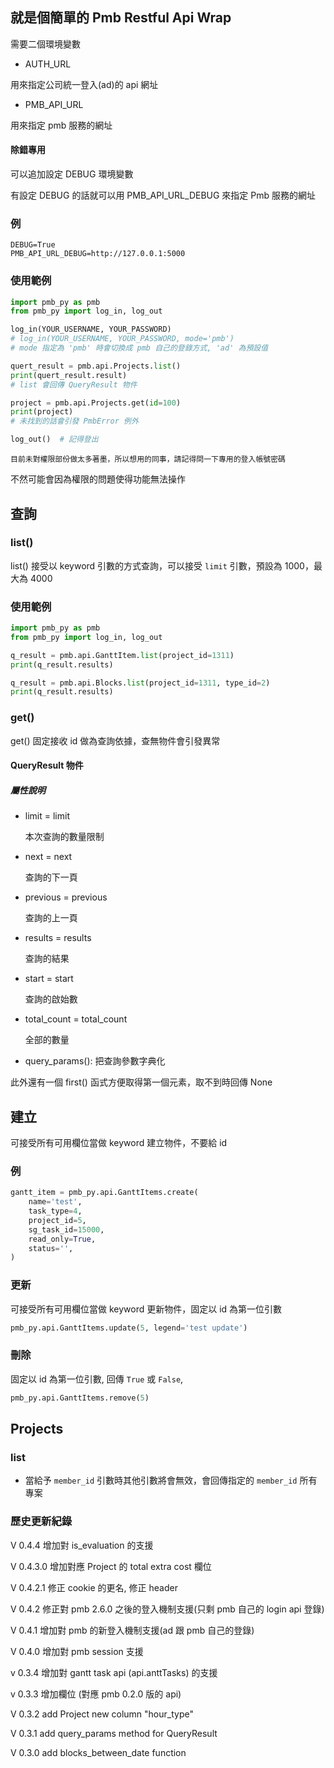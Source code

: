 ## 就是個簡單的 Pmb Restful Api Wrap

需要二個環境變數
- AUTH_URL

用來指定公司統一登入(ad)的 api 網址
- PMB_API_URL

用來指定 pmb 服務的網址

#### 除錯專用

可以追加設定 DEBUG 環境變數

有設定 DEBUG 的話就可以用 PMB_API_URL_DEBUG 來指定 Pmb 服務的網址
### 例
```env
DEBUG=True
PMB_API_URL_DEBUG=http://127.0.0.1:5000
```
### 使用範例

```python
import pmb_py as pmb
from pmb_py import log_in, log_out

log_in(YOUR_USERNAME, YOUR_PASSWORD)
# log_in(YOUR_USERNAME, YOUR_PASSWORD, mode='pmb')
# mode 指定為 'pmb' 時會切換成 pmb 自己的登錄方式, 'ad' 為預設值

quert_result = pmb.api.Projects.list()
print(quert_result.result)
# list 會回傳 QueryResult 物件

project = pmb.api.Projects.get(id=100)
print(project)
# 未找到的話會引發 PmbError 例外

log_out()  # 記得登出
```

`目前未對權限部份做太多著墨，所以想用的同事，請記得問一下專用的登入帳號密碼`

不然可能會因為權限的問題使得功能無法操作

## 查詢
### list() 
list() 接受以 keyword 引數的方式查詢，可以接受 `limit` 引數，預設為 1000，最大為 4000

### 使用範例
```python
import pmb_py as pmb
from pmb_py import log_in, log_out

q_result = pmb.api.GanttItem.list(project_id=1311)
print(q_result.results)

q_result = pmb.api.Blocks.list(project_id=1311, type_id=2)
print(q_result.results)
```

### get()
get() 固定接收 id 做為查詢依據，查無物件會引發異常


#### QueryResult 物件

##### 屬性說明

 - limit = limit
    
    本次查詢的數量限制
 
 - next = next
    
    查詢的下一頁
 - previous = previous
    
    查詢的上一頁
 - results = results
    
    查詢的結果
 - start = start
    
    查詢的啟始數
 - total_count = total_count
    
    全部的數量
 - query_params():
    把查詢參數字典化


此外還有一個 first() 函式方便取得第一個元素，取不到時回傳 None


## 建立

可接受所有可用欄位當做 keyword 建立物件，不要給 id

### 例
```python
gantt_item = pmb_py.api.GanttItems.create(
    name='test',
    task_type=4,
    project_id=5,
    sg_task_id=15000,
    read_only=True,
    status='',
)
```

### 更新
可接受所有可用欄位當做 keyword 更新物件，固定以 id 為第一位引數

```python
pmb_py.api.GanttItems.update(5, legend='test update')
```

### 刪除
固定以 id 為第一位引數, 回傳 `True` 或 `False`, 

```python
pmb_py.api.GanttItems.remove(5)
```


## Projects
### list
- 當給予 `member_id` 引數時其他引數將會無效，會回傳指定的 `member_id` 所有專案

### 歷史更新紀錄

V 0.4.4
增加對 is_evaluation 的支援

V 0.4.3.0
增加對應 Project 的 total extra cost 欄位

V 0.4.2.1
修正 cookie 的更名, 修正 header

V 0.4.2
修正對 pmb 2.6.0 之後的登入機制支援(只剩 pmb 自己的 login api 登錄)

V 0.4.1
增加對 pmb 的新登入機制支援(ad 跟 pmb 自己的登錄)

V 0.4.0
增加對 pmb session 支援

v 0.3.4
增加對 gantt task api (api.anttTasks) 的支援

v 0.3.3
增加欄位 (對應 pmb 0.2.0 版的 api)

V 0.3.2
add Project new column "hour_type"

V 0.3.1
add query_params method for QueryResult

V 0.3.0
add blocks_between_date function